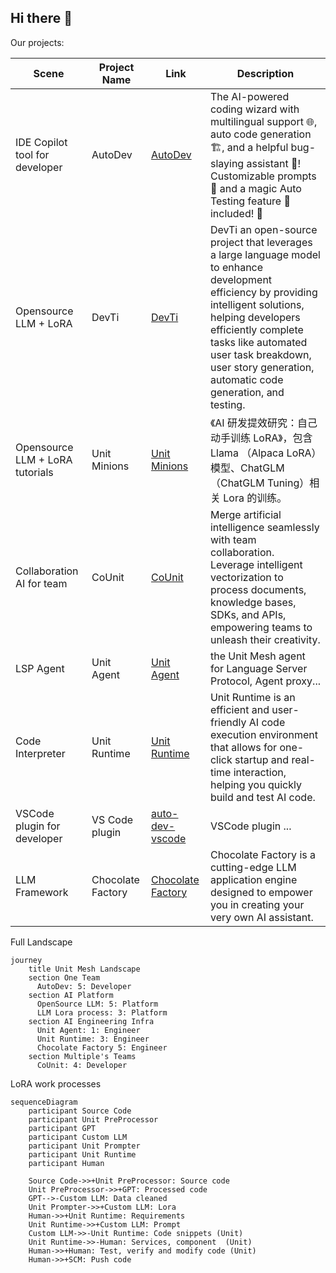 ## Hi there 👋

Our projects:

| Scene                           | Project Name   | Link                                                      | Description    |
|---------------------------------|----------------|-----------------------------------------------------------|----------------|
| IDE Copilot tool for developer  | AutoDev        |  [AutoDev](https://github.com/unit-mesh/auto-dev)         | The AI-powered coding wizard with multilingual support 🌐, auto code generation 🏗️, and a helpful bug-slaying assistant 🐞! Customizable prompts 🎨 and a magic Auto Testing feature 🧪 included! 🚀 |
| Opensource LLM + LoRA           | DevTi          | [DevTi](https://github.com/unit-mesh/devti)               | DevTi an open-source project that leverages a large language model to enhance development efficiency by providing intelligent solutions, helping developers efficiently complete tasks like automated user task breakdown, user story generation, automatic code generation, and testing. |
| Opensource LLM + LoRA tutorials | Unit Minions   | [Unit Minions](https://github.com/unit-mesh/unit-minions) | 《AI 研发提效研究：自己动手训练 LoRA》，包含 Llama （Alpaca LoRA）模型、ChatGLM （ChatGLM Tuning）相关 Lora 的训练。 | 
| Collaboration AI for team       | CoUnit         | [CoUnit](https://github.com/unit-mesh/co-unit)            | Merge artificial intelligence seamlessly with team collaboration. Leverage intelligent vectorization to process documents, knowledge bases, SDKs, and APIs, empowering teams to unleash their creativity.  |
| LSP Agent                       | Unit Agent     | [Unit Agent](https://github.com/unit-mesh/unit-agent)     | the Unit Mesh agent for Language Server Protocol, Agent proxy... |
| Code Interpreter                | Unit Runtime   | [Unit Runtime](https://github.com/unit-mesh/unit-runtime) | Unit Runtime is an efficient and user-friendly AI code execution environment that allows for one-click startup and real-time interaction, helping you quickly build and test AI code.  |
| VSCode plugin for developer     | VS Code plugin | [auto-dev-vscode](https://github.com/unit-mesh/auto-dev-vscode)  | VSCode plugin ...      |
| LLM Framework                   | Chocolate Factory | [Chocolate Factory](https://github.com/unit-mesh/chocolate-factory) |  Chocolate Factory is a cutting-edge LLM application engine designed to empower you in creating your very own AI assistant. |

Full Landscape

```mermaid
journey
    title Unit Mesh Landscape
    section One Team
      AutoDev: 5: Developer
    section AI Platform
      OpenSource LLM: 5: Platform
      LLM Lora process: 3: Platform
    section AI Engineering Infra
      Unit Agent: 1: Engineer    
      Unit Runtime: 3: Engineer
      Chocolate Factory 5: Engineer
    section Multiple's Teams
      CoUnit: 4: Developer
```

LoRA work processes

```mermaid
sequenceDiagram
    participant Source Code
    participant Unit PreProcessor
    participant GPT
    participant Custom LLM
    participant Unit Prompter
    participant Unit Runtime
    participant Human

    Source Code->>+Unit PreProcessor: Source code
    Unit PreProcessor->>+GPT: Processed code
    GPT-->-Custom LLM: Data cleaned
    Unit Prompter->>+Custom LLM: Lora
    Human->>+Unit Runtime: Requirements
    Unit Runtime->>+Custom LLM: Prompt
    Custom LLM->>-Unit Runtime: Code snippets (Unit)
    Unit Runtime->>-Human: Services, component  (Unit)
    Human->>+Human: Test, verify and modify code (Unit)
    Human->>+SCM: Push code
```


<!--

**Here are some ideas to get you started:**

🙋‍♀️ A short introduction - what is your organization all about?
🌈 Contribution guidelines - how can the community get involved?
👩‍💻 Useful resources - where can the community find your docs? Is there anything else the community should know?
🍿 Fun facts - what does your team eat for breakfast?
🧙 Remember, you can do mighty things with the power of [Markdown](https://docs.github.com/github/writing-on-github/getting-started-with-writing-and-formatting-on-github/basic-writing-and-formatting-syntax)
-->
